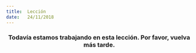 ```yaml
---
title:  Lección
date:   24/11/2018
---
```


### <center>Todavía estamos trabajando en esta lección. Por favor, vuelva más tarde.</center>